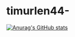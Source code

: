 # timurlen44-


[![Anurag's GitHub stats](https://github-readme-stats.anuraghazra1.vercel.app/api?username=timurlen44&count_private=true&include_all_commits=true&hide=contribs&show_icons=true&cache_seconds=1800)](https://github.com/timurlen44)
